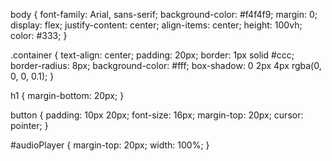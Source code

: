 body {
    font-family: Arial, sans-serif;
    background-color: #f4f4f9;
    margin: 0;
    display: flex;
    justify-content: center;
    align-items: center;
    height: 100vh;
    color: #333;
}

.container {
    text-align: center;
    padding: 20px;
    border: 1px solid #ccc;
    border-radius: 8px;
    background-color: #fff;
    box-shadow: 0 2px 4px rgba(0, 0, 0, 0.1);
}

h1 {
    margin-bottom: 20px;
}

button {
    padding: 10px 20px;
    font-size: 16px;
    margin-top: 20px;
    cursor: pointer;
}

#audioPlayer {
    margin-top: 20px;
    width: 100%;
}
